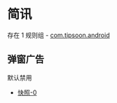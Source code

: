# 简讯

存在 1 规则组 - [com.tipsoon.android](/src/apps/com.tipsoon.android.ts)

## 弹窗广告

默认禁用

- [快照-0](https://i.gkd.li/i/13426997)

